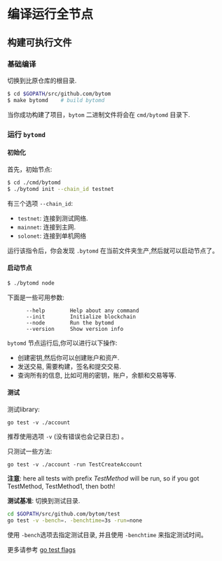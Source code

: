 # 编译运行全节点


## 构建可执行文件

### 基础编译

切换到比原仓库的根目录.
```bash
$ cd $GOPATH/src/github.com/bytom
$ make bytomd    # build bytomd
```
当你成功构建了项目，`bytom` 二进制文件将会在 `cmd/bytomd` 目录下.

### 运行 `bytomd`

#### 初始化

首先，初始节点:

```bash
$ cd ./cmd/bytomd
$ ./bytomd init --chain_id testnet
```

有三个选项 `--chain_id`:

- `testnet`: 连接到测试网络.
- `mainnet`: 连接到主网.
- `solonet`: 连接到单机网络

运行该指令后，你会发现 `.bytomd` 在当前文件夹生产,然后就可以启动节点了。

#### 启动节点

``` bash
$ ./bytomd node
```

下面是一些可用参数:

```
      --help        Help about any command
      --init        Initialize blockchain
      --node        Run the bytomd
      --version     Show version info
```

 `bytomd` 节点运行后,你可以进行以下操作:

- 创建密钥,然后你可以创建账户和资产.
- 发送交易, 需要构建，签名和提交交易.
- 查询所有的信息, 比如可用的密钥，账户，余额和交易等等.

#### 测试

测试library:

```
go test -v ./account 
```

推荐使用选项 `-v` (没有错误也会记录日志) 。

只测试一些方法:

```
go test -v ./account -run TestCreateAccount
```

**注意**: here all tests with prefix _TestMethod_ will be run, so if you got TestMethod, TestMethod1, then both!

**测试基准**:
切换到测试目录.
```bash
cd $GOPATH/src/github.com/bytom/test
go test -v -bench=. -benchtime=3s -run=none
```

使用 `-bench`选项去指定测试目录, 并且使用 `-benchtime` 来指定测试时间。

更多请参考 [go test flags](http://golang.org/cmd/go/#hdr-Description_of_testing_flags)